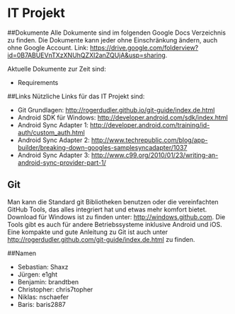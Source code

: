 IT Projekt
===

##Dokumente
Alle Dokumente sind im folgenden Google Docs Verzeichnis zu finden. Die Dokumente kann jeder ohne Einschränkung ändern, auch ohne Google Account.
Link: https://drive.google.com/folderview?id=0B7ABUEVnTXzXNUhQZXI2anZQUjA&usp=sharing.

Aktuelle Dokumente zur Zeit sind:
* Requirements

##Links
Nützliche Links für das IT Projekt sind:
* Git Grundlagen: http://rogerdudler.github.io/git-guide/index.de.html
* Android SDK für Windows: http://developer.android.com/sdk/index.html
* Android Sync Adapter 1: http://developer.android.com/training/id-auth/custom_auth.html
* Android Sync Adapter 2: http://www.techrepublic.com/blog/app-builder/breaking-down-googles-samplesyncadapter/1037
* Android Sync Adapter 3: http://www.c99.org/2010/01/23/writing-an-android-sync-provider-part-1/

## Git
Man kann die Standard git Bibliotheken benutzen oder die vereinfachten GitHub Tools, das alles integriert hat und etwas mehr komfort bietet. 
Download für Windows ist zu finden unter: http://windows.github.com. Die Tools gibt es auch für andere Betriebssysteme inklusive Android und iOS.
Eine kompakte und gute Anleitung zu Git ist auch unter http://rogerdudler.github.com/git-guide/index.de.html zu finden. 

##Namen
* Sebastian: Shaxz
* Jürgen: e1ght
* Benjamin: brandtben
* Christopher: chris7topher
* Niklas: nschaefer
* Baris: baris2887
